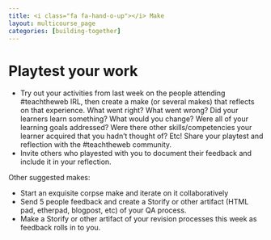 ```yaml
---
title: <i class="fa fa-hand-o-up"></i> Make
layout: multicourse_page
categories: [building-together]
---
```


# Playtest your work

* Try out your activities from last week on the people attending #teachtheweb IRL, then create a make (or several makes) that reflects on that experience. What went right? What went wrong? Did your learners learn something? What would you change? Were all of your learning goals addressed? Were there other skills/competencies your learner acquired that you hadn’t thought of? Etc! Share your playtest and reflection with the #teachtheweb community.
* Invite others who playested with you to document their feedback and include it in your reflection.

Other suggested makes:
* Start an exquisite corpse make and iterate on it collaboratively
* Send 5 people feedback and create a Storify or other artifact (HTML pad, etherpad, blogpost, etc) of your QA process.
* Make a Storify or other artifact of your revision processes this week as feedback rolls in to you.
